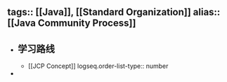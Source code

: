 tags:: [[Java]], [[Standard Organization]] 
alias:: [[Java Community Process]]
---

- ## 学习路线
	- [[JCP Concept]]
	  logseq.order-list-type:: number
-